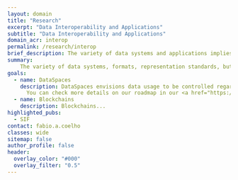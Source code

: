 ```yaml
---
layout: domain
title: "Research"
excerpt: "Data Interoperability and Applications"
subtitle: "Data Interoperability and Applications"
domain_acr: interop
permalink: /research/interop
brief_description: The variety of data systems and applications implies a plethora of data formats, standards and protocols that require common management. Interoperability at data and protocol level becomes essential for knowledge extraction, knowledge generation, usage of semantics and poliglot usability. We research and develop middleware systems that are part of wider frameworks for data sovereignthy and control as the Data Spaces.
summary: 
    The variety of data systems, formats, representation standards, but also the diverse usage of protocols, limit data exchange and the extraction of knowledge that can be swiftly applied by applications with poliglot needs. Through several applicational projects, supported by real-use cases, we research, develop and deploy methodologies, middleware systems for interoperability, namely through the use of semantic interoperability. Moreover, we aslo research and develop systems aligned with the Data Spaces for improved data sovereignhty guarantees for privacy and control on top of data.
goals:
  - name: DataSpaces
    description: DataSpaces envisions data usage to be controlled regarding who, when and for which purpose data can be used, i.e, ensuring data sovereignty, thus supporting a robust and collaborative ecosystem guided by law, regulations, and data usage directives. It it build on four key features that are embodied in the technologies that support data space deployments, namely a) security and privacy, b) quality and integrity, c) policy and governance, and d) Performance and high availability.
      You can check more details on our roadmap in our <a href="https://www.inesctec.pt/uploads/inline/DataSpaces_Manifesto.pdf"> Data Spaces Manifesto</a>.
  - name: Blockchains
    description: Blockchains...
highlighted_pubs:
  - SIF
contact: fabio.a.coelho
classes: wide
sitemap: false
author_profile: false
header:
  overlay_color: "#000"
  overlay_filter: "0.5"
---
```

